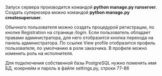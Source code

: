 Запуск сервера производится командой **python manage.py runserver**. Создать суперюзера можно командой **python manage.py createsuperuser**. 

Обычного пользователя можно создать процедурой регистрации, 
по кнопке Registration на странице */login*. Если пользователь обладает правами администратора, для него отобразится кнопка перехода на панель администратора. По ссылке View profile отобразится профиль пользователя, по умолчанию
в роли заказчика. В профиле можно изменить роль на исполнителя.

Для подключения собственной базы PostgreSQL нужно поменять имя БД, юзернейм и пароль в файле settings.py, строки 77-86
